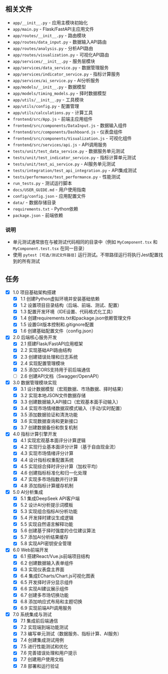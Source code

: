 ## 相关文件

- `app/__init__.py` - 应用主模块初始化
- `app/main.py` - Flask/FastAPI主应用文件
- `app/routes/__init__.py` - 路由模块
- `app/routes/data_input.py` - 数据输入API路由
- `app/routes/analysis.py` - 分析API路由
- `app/routes/visualization.py` - 可视化API路由
- `app/services/__init__.py` - 服务层模块
- `app/services/data_service.py` - 数据管理服务
- `app/services/indicator_service.py` - 指标计算服务
- `app/services/ai_service.py` - AI分析服务
- `app/models/__init__.py` - 数据模型
- `app/models/timing_models.py` - 择时数据模型
- `app/utils/__init__.py` - 工具模块
- `app/utils/config.py` - 配置管理
- `app/utils/calculations.py` - 计算工具
- `frontend/src/App.js` - 前端主应用组件
- `frontend/src/components/DataInput.js` - 数据输入组件
- `frontend/src/components/Dashboard.js` - 仪表盘组件
- `frontend/src/components/Visualization.js` - 可视化组件
- `frontend/src/services/api.js` - API调用服务
- `tests/unit/test_data_service.py` - 数据服务单元测试
- `tests/unit/test_indicator_service.py` - 指标计算单元测试
- `tests/unit/test_ai_service.py` - AI服务单元测试
- `tests/integration/test_api_integration.py` - API集成测试
- `tests/performance/test_performance.py` - 性能测试
- `run_tests.py` - 测试运行脚本
- `docs/USER_GUIDE.md` - 用户使用指南
- `config/config.json` - 应用配置文件
- `data/` - 数据存储目录
- `requirements.txt` - Python依赖
- `package.json` - 前端依赖

### 说明

- 单元测试通常放在与被测试代码相同的目录中（例如 `MyComponent.tsx` 和 `MyComponent.test.tsx` 在同一目录）
- 使用 `pytest [可选/测试文件路径]` 运行测试。不带路径运行将执行Jest配置找到的所有测试

## 任务

- [x] 1.0 项目基础架构搭建
  - [x] 1.1 创建Python虚拟环境并安装基础依赖
  - [x] 1.2 设置项目目录结构（后端、前端、测试、配置）
  - [x] 1.3 配置开发环境（IDE设置、代码格式化工具）
  - [x] 1.4 创建requirements.txt和package.json依赖管理文件
  - [x] 1.5 设置Git版本控制和.gitignore配置
  - [x] 1.6 创建基础配置文件（config.json）

- [x] 2.0 后端核心服务开发
  - [x] 2.1 搭建Flask/FastAPI应用框架
  - [x] 2.2 实现基础API路由结构
  - [x] 2.3 创建错误处理和日志系统
  - [x] 2.4 实现配置管理模块
  - [x] 2.5 添加CORS支持用于前后端通信
  - [ ] 2.6 创建API文档（Swagger/OpenAPI）

- [x] 3.0 数据管理模块实现
  - [x] 3.1 设计数据模型（宏观数据、市场数据、择时结果）
  - [x] 3.2 实现本地JSON文件数据存储
  - [x] 3.3 创建数据输入API接口（宏观基本面手动输入）
  - [x] 3.4 实现市场情绪数据双模式输入（手动/实时配置）
  - [x] 3.5 添加数据验证和清洗功能
  - [x] 3.6 实现数据查询和更新接口
  - [x] 3.7 创建数据备份和恢复机制

- [x] 4.0 指标计算引擎开发
  - [x] 4.1 实现宏观基本面评分计算逻辑
  - [x] 4.2 实现行业基本面评分计算（基于自由现金流）
  - [x] 4.3 实现市场情绪评分计算
  - [x] 4.4 设计指标权重配置系统
  - [x] 4.5 实现综合择时评分计算（加权平均）
  - [x] 4.6 创建指标标准化和归一化处理
  - [x] 4.7 实现多市场指数并行计算
  - [x] 4.8 添加指标计算缓存机制

- [x] 5.0 AI分析集成
  - [x] 5.1 集成DeepSeek API客户端
  - [x] 5.2 设计AI分析提示词模板
  - [x] 5.3 实现组合指标AI分析功能
  - [x] 5.4 开发择时建议生成逻辑
  - [x] 5.5 实现自然语言解释功能
  - [x] 5.6 创建基于择时强度的仓位建议算法
  - [x] 5.7 添加AI分析结果缓存
  - [x] 5.8 实现API密钥安全管理

- [x] 6.0 Web前端开发
  - [x] 6.1 搭建React/Vue.js前端项目结构
  - [x] 6.2 创建数据输入表单组件
  - [x] 6.3 实现仪表盘主界面
  - [x] 6.4 集成ECharts/Chart.js可视化图表
  - [x] 6.5 开发择时评分显示组件
  - [x] 6.6 实现AI建议展示组件
  - [x] 6.7 创建多市场切换功能
  - [x] 6.8 添加响应式布局和主题切换
  - [x] 6.9 实现前端API调用服务

- [x] 7.0 系统集成与测试
  - [x] 7.1 集成前后端通信
  - [x] 7.2 实现端到端功能测试
  - [x] 7.3 编写单元测试（数据服务、指标计算、AI服务）
  - [x] 7.4 创建集成测试用例
  - [x] 7.5 进行性能测试和优化
  - [x] 7.6 完善错误处理和用户提示
  - [x] 7.7 创建用户使用文档
  - [x] 7.8 部署和运行验证